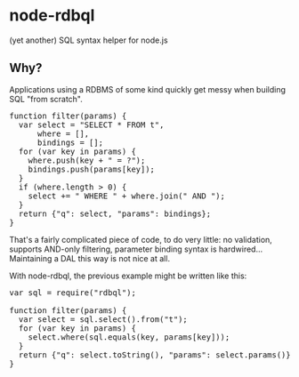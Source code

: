 node-rdbql
============

(yet another) SQL syntax helper for node.js

## Why?

Applications using a RDBMS of some kind quickly get messy when building SQL "from scratch".

<pre>
function filter(params) {
  var select = "SELECT * FROM t",
      where = [],
      bindings = [];
  for (var key in params) {
    where.push(key + " = ?");
    bindings.push(params[key]);
  }
  if (where.length > 0) {
    select += " WHERE " + where.join(" AND ");
  }
  return {"q": select, "params": bindings};
}
</pre>

That's a fairly complicated piece of code, to do very little: no validation, supports AND-only filtering, parameter binding syntax is hardwired... Maintaining a DAL this way is not nice at all.

With node-rdbql, the previous example might be written like this:

<pre>
var sql = require("rdbql");

function filter(params) {
  var select = sql.select().from("t");
  for (var key in params) {
    select.where(sql.equals(key, params[key]));
  }
  return {"q": select.toString(), "params": select.params()};
}
</pre>

